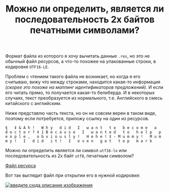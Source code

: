 ﻿---
title: "Можно ли определить, является ли последовательность 2х байтов печатными символами?"
se.owner.user_id: 206435
se.owner.display_name: "ヒミコ"
se.owner.link: "https://ru.stackoverflow.com/users/206435/%e3%83%92%e3%83%9f%e3%82%b3"
se.link: "https://ru.stackoverflow.com/questions/962252/%d0%9c%d0%be%d0%b6%d0%bd%d0%be-%d0%bb%d0%b8-%d0%be%d0%bf%d1%80%d0%b5%d0%b4%d0%b5%d0%bb%d0%b8%d1%82%d1%8c-%d1%8f%d0%b2%d0%bb%d1%8f%d0%b5%d1%82%d1%81%d1%8f-%d0%bb%d0%b8-%d0%bf%d0%be%d1%81%d0%bb%d0%b5%d0%b4%d0%be%d0%b2%d0%b0%d1%82%d0%b5%d0%bb%d1%8c%d0%bd%d0%be%d1%81%d1%82%d1%8c-2%d1%85-%d0%b1%d0%b0%d0%b9%d1%82%d0%be%d0%b2-%d0%bf%d0%b5%d1%87%d0%b0%d1%82%d0%bd%d1%8b%d0%bc%d0%b8-%d1%81%d0%b8%d0%bc%d0%b2%d0%be%d0%bb%d0%b0%d0%bc"
se.question_id: 962252
se.post_type: question
se.score: 1
---
<p>Формат файла из которого я хочу вычитать данные <code>.res</code>, но это не обычный файл ресурсов, а что-то похожее на упакованные строки, в кодировке <code>UTF16-LE</code>.</p>

<p>Проблем с чтением такого файла не возникает, но когда я его считываю, вижу что между строками, находится какая-то информация <em>(скорее это похоже на маппинг идентификаторов предложений)</em>. И если его читать прямо, то  получается какая-то белиберда. И в некоторых случаях, текст преобразуется из нормального, т.е. Английского в смесь китайского с английским.</p>

<p>Ниже представлю часть текста, но он не совсем верен в таком виде, поэтому если потребуется, приложу ссылку на один из ресурсов.</p>

<pre><code>§   ‡ &amp; A h !   W h y   d i d   I   w a n t   t o   b e c o m e   a   d o c t o r ? ‡ 1 B e c a u s e   I   w a n t e d   t o   h e l p   p e o p l e ,   o b v i o u s l y !   H e h e ! ‡ - M u m m y !   M u m m y !   I   d i d   i t !   I   e v e n   g o t   t o p   m a r k
</code></pre>

<p>Можно ли определить является ли символ <code>utf16-le</code> или последовательность из 2х байт <code>utf8</code>, печатным символом?</p>

<p><a href="https://mega.nz/#!BcxEjIQZ!0ljL28oR2evklh7HdZMljR5cx9StJeb7Om9rVAcGvn4" rel="nofollow noreferrer">Файл ресурса</a></p>

<p>Вот так выглядит файл при открытии его в нужной кодировке:</p>

<p><a href="https://i.stack.imgur.com/xg0CF.png" rel="nofollow noreferrer"><img src="https://i.stack.imgur.com/xg0CF.png" alt="введите сюда описание изображения"></a></p>
